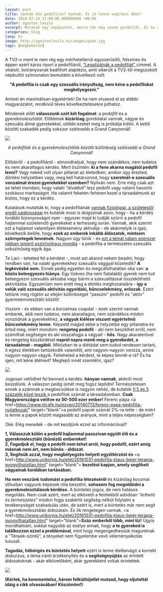 ```yaml
---
layout: post
title: Vannak hős pedofilok? Vannak. És jó lenne segíteni őket!
date: 2018-07-24 11:00:00.000000000 +00:00
author: agoston_laszlo
excerpt: Mutatok egy népőpontot, amire tán még sosem gondoltál. És ha most belegondolsz, hősként fogsz tekinteni sok emberre, akitől eddig a gyomrod fordult ki.
categories: blog
lang: hu
image: http://agostonlaszlo.hu/images/pedo.jpg
tags: [megbekeles]
---
```

A TV2-n ment le nem rég egy mérhetetlenül egyszerűsítő, felszínes és éppen ezért káros riport a pedofíliáról, <a href="https://tenyek.hu/belfold/266480_legalizalnak-a-pedofiliat.html" target="blank">"Legalizálnák a pedofíliát" </a> címmel. A vitatott, botrányosnak beállított alaptézis, amit sikerült a TV2-től megszokott népbutító színvonalon bemutatni a következő volt:

<center><b>"A pedofília is csak egy szexuális irányultság, nem kéne a pedofilokat megbélyegezni."</b></center>

Amivel én maximálisan egyetértek! De ha nem olvasod el az alábbi magyarázatot, rendkívül téves következtetésekre juthatsz.

Mindenek előtt **válasszunk szét két fogalmat**: a *pedofilt* és a *gyerekmolesztálót*. Előbbinek **kizárlóag** gondolatai vannak, vágyai és szexuális álmai gyerekekkel, utóbbi ezeket meg is próbálja kiélni. A kettő közötti szakadék pedig sokszor szélesebb a Grand Canyonnál!

![](http://agostonlaszlo.hu/images/grandcanyon.jpg)
<center><i> A pedofilok és a gyerekmolesztálók közötti különbség szélesebb a Grand Canyonnál! </i> </center>

Előbbiről - a pedofíliáról - elmondhatjuk, hogy nem szándékos, nem tudatos és nem akaratlagos kérdés. Mert őszintén: **ki a fene akarna magától pedofil lenni?** Vagy neked volt olyan pillanat az életedben, amikor úgy érezted, döntési helyzetben vagy, meg kell határoznod, hogy **szeretnél-e szexuális vonzalmat érezni gyerekekkel szemben?** Nyilván nem. Erre még csak azt se lehet mondani, hogy valaki *"divatból"* lesz pedofil vagy valami hasonló szokásos marhaságot. Ha valamit feketén-fehéren kezel a társadalmunk az biztos, hogy ez a kérdés.

Kutatások mutatták ki, hogy a pedofíliának <a href="http://www.origo.hu/egeszseg/20140715-pszichologia-agykutatas-biologiai-gyokerei-lehetnek-a-pedofilianak.html" target="blank">vannak fiziológiai, a születéstől eredő sajátosságai</a> és kutatók most is dolgoznak azon, hogy - ha a kérdés további bizonyosságot nyer - egyszer majd ki tudják szűrni a pedofil hajlammal születendő gyerekeket a terhesség során. Vannak, akik szerint ezt a hajlamot valamilyen életesemény aktiválja - de akármelyik is igaz, következik belőle, hogy **ezek az emberek inkább áldozatok, mintsem szörnyetegek lennének.** Nagyon úgy tűnik - és <a href="https://www.independent.co.uk/news/paedophilia-sexual-orientation-straight-gay-criminal-psychologist-child-sex-abuse-a6965956.html" target="blank">ezt a témát nálam ezerszer jobban ismerő pszichológus mondja</a> - a pedofília a természetes szexuális sokszínűség egyik ága. 

Te Laci - teheted fel a kérdést -, most azt akarod nekem beadni, hogy rendben van, ha valaki gyerekekhez szexuális vággyal közeledik? **A legkevésbé sem.** Ennek pedig egyetlen és megcáfolhatatlan oka van: **a közös beleegyezés hiánya**. Egy tízéves (ha nem fiatalabb) gyerek nem tud beleegyezni szexuális aktusba vagy bármi a szexualitással összeköthető aktivitásba. Egyszerűen nem érett meg a döntés meghozatalára - **így a velük való szexuális aktivitás egyoldalú, bűncselekmény, erőszak**. Ezért tettünk még rögtön az elején különbséget "passzív" pedofil és "aktív" gyermekmolesztáló között!

Viszont - és ebben van a borzalmas csapda! - ezek szerint vannak emberek, akik nem tudatos, nem akaratlagos, nem szándékos módon vonzódnak a gyerekekhez, **a vágyuk kiélése viszont egyértelmű bűncselekmény lenne**. Képzeld magad ebbe a helyzetbe egy pillanatra és értsd meg, miért mondom: **rengeteg pedofil** - aki nem beszélhet erről, nem számíthat segítségre és aki visszafogja a vágyait - **hős**. Nagy akaraterővel és rengeteg küszködésel **napról napra menti meg a gyerekedet, a társadalmat - magától**. Miközben te a diétádat sem tudod rendesen tartani, ő egész életében tartózkodik valamitől, ami nagyon-nagyon vonzza, amire nagyon-nagyon vágyik. Felteheted a kérdést, te képes lennél-e rá? És ha igen, mit kéne átélned? Meglepő innét szemlélni, igaz?

![](http://agostonlaszlo.hu/images/pedo.jpg)

Jogosan vetődhet fel benned a kérdés: **hányan vannak**, akikről most beszélünk. A válaszon pedig ismét meg fogsz lepődni! Természetesen ennek a számnak a megbecsülése is nagyon nehéz, de kutatók <a href="https://www.independent.co.uk/news/paedophilia-sexual-orientation-straight-gay-criminal-psychologist-child-sex-abuse-a6965956.html" target="blank"> 0,5 és 5 százalék közé teszik </a> a pedofilok számát a társadalomban. **Csak Magyarországra vetítve ez 50-500 ezer ember!**  Ferenc pápa <a href=https://www.nlcafe.hu/ezvan/20140713/ferenc-papa-pedofilia-nyilatkozat/" target="blank">a pedofil papok számát 2%-ra tette </a> - de miért is lenne a papok között magasabb az arányuk, mint a teljes népességben?

Oké. Elég meredek - de mit kezdjünk ezzel az információval?

**1, Válasszuk külön a pedofil hajlammal passzívan együtt élő és a gyerekmolesztáló (bűnöző) embereket!<br />
2, Fogadjuk el, hogy a pedofil nem tehet arról, hogy pedofil, ezért amíg másnak nem árt, nem bűnös - áldozat. <br />
3, Segítsük azzal, hogy megbélyegzés helyett együttérzést és** <a href=http://www.unikornis.hu/elet/20161031-pedofilia-klaus-beier-terapia-gyogyithatatlan.html" target="blank"> **kezelést kapjon, amely segítheti vágyainak kordában tartásában.**</a> <br />

**Ha nem veszünk tudomást a pedofília létezéséről** és kizárólag kocsmai stílusban vagyunk képesek róla beszélni, **sohasem fog megoldódni a gyerekmolesztálások kérdése.** A büntetés jogos, de nem hatásos megoldás. Nem csak azért, mert az elkövető a fentiekből adódóan *"érthető és természetes"* módon fogja szakértő segítség nélkül folytatni a tevékenységét szabadulás után, de azért is, mert a büntetés már nem segít a gyerekmolesztálás áldozatain. És ők rengetegen vannak. <a href=http://www.unikornis.hu/elet/20161031-pedofilia-klaus-beier-terapia-gyogyithatatlan.html" target="blank">**Száz emberből több, mint tíz!**</a> Úgyis mondhatnám, sokkal nagyobb az esélye annak, hogy **a te gyereked is találkozzon ezzel a problémával**, mint hogy megengedhessük magunknak a "Tények-szintű", a tényeket nem figyelembe vevő véleményalkotás luxusát.

**Tagadás, hőbörgés és büntetés helyett** ezért is lenne életbevágó a korrekt diskurzus, a téma iránti érzékenyítés és a **segítségnyújtás** az érintett áldozatoknak - akár elkövetőként, akár gyerekként voltak érintettek.

![](http://agostonlaszlo.hu/images/felkialtojel.jpg)

**(Kérlek, ha kommentelsz, három felkiáltójellel mutasd, hogy eljutottál idáig a cikk olvasásában! Köszönöm!)**

